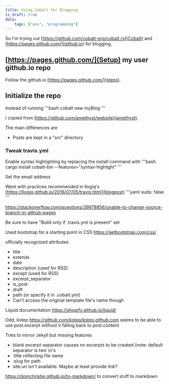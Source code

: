 ```yaml
---
title: Using Cobalt for Blogging
is_draft: true
data:
    tags: ["oss", "programming"]
---
```

So I'm trying out [https://github.com/cobalt-org/cobalt.rs](Cobalt) and [https://pages.github.com/](github.io) for blogging.

<!-- more -->

## [https://pages.github.com/](Setup) my user github.io repo

Follow the github.io [https://pages.github.com/](steps).

## Initialize the repo

Instead of running
'''bash
cobalt new myBlog
'''

I copied from [https://github.com/amethyst/website](amethyst).

The main differences are
- Posts are kept in a "src" directory

### Tweak travis.yml

Enable syntax highlighting by replacing the install command with
'''bash
cargo install cobalt-bin --features="syntax-highlight"
'''

Set the email address

Went with practices recommended in llogiq's [https://llogiq.github.io/2016/07/05/travis.html](blogpost)
'''yaml
sudo: false
'''


https://stackoverflow.com/questions/39978856/unable-to-change-source-branch-in-github-pages

Be sure to have "Build only if .travis.yml is present" set

Used bootstrap for a starting point in CSS
https://getbootstrap.com/css/


officially recognized attributes
- title
- extends
- date
- description (used for RSS)
- except (used for RSS)
- excerpt_separator
- is_post
- draft
- path (or specify it in .cobalt.yml)
 - Can't access the original template file's name though

 Liquid documentation https://shopify.github.io/liquid/

 Odd, kstep https://github.com/kstep/kstep.github.com  seems to be able to use post.excerpt without it falling back to post.content

 Tries to mirror Jekyll but missing features
 - blank excerpt separator causes no excerpts to be created (note: default separator is two \n's
 - :title reflecting file name
 - :slug for path
 - site.uri isn't available.  Maybe at least provide link?


https://domchristie.github.io/to-markdown/ to convert stuff to markdown
